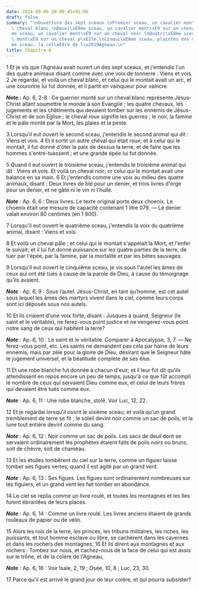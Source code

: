 ```yaml
---
date: 2024-09-06 20:00:45+02:00
draft: false
summary: "\nOuverture des sept sceaux.\nPremier sceau, un cavalier mont\xE9 sur un\
  \ cheval blanc.\nDeuxi\xE8me sceau, un cavalier mont\xE9 sur un cheval roux.\nTroisi\xE8\
  me sceau, un cavalier mont\xE9 sur un cheval noir.\nQuatri\xE8me sceau, un cavalier\
  \ mont\xE9 sur un cheval p\xE2le.\nCinqui\xE8me sceau, plaintes des martyrs.\nSixi\xE8\
  me sceau, la col\xE8re de l\u2019Agneau.\n"
title: Chapitre 6
---
```





1 Et je vis que l'Agneau avait ouvert un des sept sceaux, et j'entendis l'un des quatre animaux disant comme avec une voix de tonnerre : Viens et vois. 2 Je regardai, et voilà un cheval blanc, et celui qui le montait avait un arc, et une couronne lui fut donnée, et il partit en vainqueur pour vaincre.

***Note*** :  Ap. 6, 2-8 : Ce guerrier monté sur un cheval blanc représente Jésus-Christ allant soumettre le monde à son Evangile ; les quatre chevaux, les jugements et les châtiments qui devaient tomber sur les ennemis de Jésus-Christ et de son Eglise ; le cheval roux signifie les guerres ; le noir, la famine et le pâle monté par la Mort, les plaies et la peste.


3 Lorsqu'il eut ouvert le second sceau, j'entendis le second animal qui dit : Viens et vois. 4 Et il sortit un autre cheval qui était roux; et à celui qui le montait, il fut donné d'ôter la paix de dessus la terre, et de faire que les hommes s'entre-tuassent ; et une grande épée lui fut donnée.


5 Quand il eut ouvert le troisième sceau, j'entendis le troisième animal qui dit : Viens et vois. Et voilà un cheval noir; or celui qui le montait avait une balance en sa main. 6 Et j'entendis comme une voix au milieu des quatre animaux, disant : Deux livres de blé pour un denier, et trois livres d'orge pour un denier, et ne gâte ni le vin ni l'huile.

***Note*** :  Ap. 6, 6 : Deux livres. Le texte original porte deux choenix. Le choenix était une mesure de capacité contenant 1 litre 079. ― Le denier valait environ 80 centimes (en 1 900).


7 Lorsqu'il eut ouvert le quatrième sceau, j'entendis la voix du quatrième animal, disant : Viens et vois.

8 Et voilà un cheval pâle ; et celui qui le montait s'appelait la Mort, et l'enfer le suivait; et il lui fut donné puissance sur les quatre parties de la terre, de tuer par l'épée, par la famine, par la mortalité et par les bêtes sauvages.


9 Lorsqu'il eut ouvert le cinquième sceau, je vis sous l'autel les âmes de ceux qui ont été tués à cause de la parole de Dieu, à cause du témoignage qu'ils avaient.

***Note*** :  Ap. 6, 9 : Sous l’autel. Jésus-Christ, en tant qu’homme, est cet autel sous lequel les âmes des martyrs vivent dans le ciel, comme leurs corps sont ici déposés sous nos autels.

10 Et ils criaient d'une voix forte, disant : Jusques à quand, Seigneur (le saint et le véritable), ne ferez-vous point justice et ne vengerez-vous point notre sang de ceux qui habitent la terre?

***Note*** :  Ap. 6, 10 : Le saint et le véritable. Comparer à Apocalypse, 3, 7. ― Ne ferez-vous point, etc. Les saints ne demandent pas cela par haine de leurs ennemis, mais par zèle pour la gloire de Dieu, désirant que le Seigneur hâte le jugement universel, et la béatitude complète de ses élus.

11 Et une robe blanche fut donnée à chacun d'eux; et il leur fut dit qu'ils attendissent en repos encore un peu de temps, jusqu'à ce que fût accompli le nombre de ceux qui servaient Dieu comme eux, et celui de leurs frères qui devaient être tués comme eux.

***Note*** :  Ap. 6, 11 : Une robe blanche, stolê. Voir Luc, 12, 22.


12 Et je regardai lorsqu'il ouvrit le sixième sceau; et voilà qu'un grand tremblement de terre se fit ; le soleil devint noir comme un sac de poils, et la lune tout entière devint comme du sang.

***Note*** :  Ap. 6, 12 : Noir comme un sac de poils. Les sacs de deuil dont se servaient ordinairement les prophètes étaient faits de poils noirs ou bruns, soit de chèvre, soit de chameau.

13 Et les étoiles tombèrent du ciel sur la terre, comme un figuier laisse tomber ses figues vertes, quand il est agité par un grand vent.

***Note*** :  Ap. 6, 13 : Ses figues. Les figues sont ordinairement nombreuses sur les figuiers, et un grand vent les fait tomber en abondance.

14 Le ciel se replia comme un livre roulé, et toutes les montagnes et les îles furent ébranlées de leurs places.

***Note*** :  Ap. 6, 14 : Comme un livre roulé. Les livres anciens étaient de grands rouleaux de papier ou de vélin.

15 Alors les rois de la terre, les princes, les tribuns militaires, les riches, les puissants, et tout homme esclave ou libre, se cachèrent dans les cavernes et dans les rochers des montagnes. 16 Et ils dirent aux montagnes et aux rochers : Tombez sur nous, et cachez-nous de la face de celui qui est assis sur le trône, et de la colère de l'Agneau,

***Note*** :  Ap. 6, 16 : Voir Isaïe, 2, 19 ; Osée, 10, 8 ; Luc, 23, 30.

17 Parce qu'il est arrivé le grand jour de leur colère, et qui pourra subsister?

